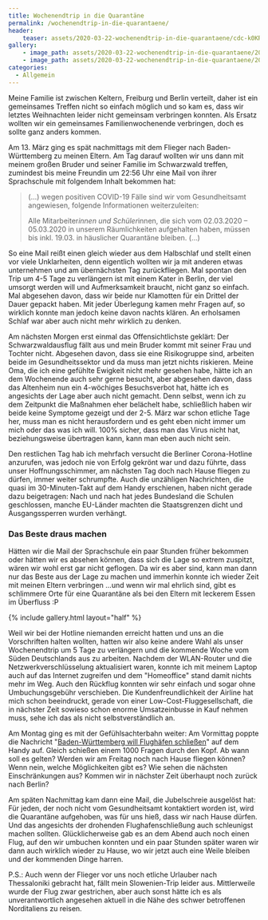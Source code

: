 ```yaml
---
title: Wochenendtrip in die Quarantäne
permalink: /wochenendtrip-in-die-quarantaene/
header:
    teaser: assets/2020-03-22-wochenendtrip-in-die-quarantaene/cdc-k0KRNtqcjfw-unsplash.jpg
gallery:
    - image_path: assets/2020-03-22-wochenendtrip-in-die-quarantaene/20200316_lasagne.jpg
    - image_path: assets/2020-03-22-wochenendtrip-in-die-quarantaene/20200315_cake.jpg
categories:
  - Allgemein
---
```


Meine Familie ist zwischen Keltern, Freiburg und Berlin verteilt, daher ist ein gemeinsames Treffen nicht so einfach möglich und so kam es, 
dass wir letztes Weihnachten leider nicht gemeinsam verbringen konnten. 
Als Ersatz wollten wir ein gemeinsames Familienwochenende verbringen, doch es sollte ganz anders kommen.

Am 13. März ging es spät nachmittags mit dem Flieger nach Baden-Württemberg zu meinen Eltern. 
Am Tag darauf wollten wir uns dann mit meinem großen Bruder und seiner Familie im Schwarzwald treffen, 
zumindest bis meine Freundin um 22:56 Uhr eine Mail von ihrer Sprachschule mit folgendem Inhalt bekommen hat:

> (...) wegen positiven COVID-19 Fälle sind wir vom Gesundheitsamt angewiesen, folgende Informationen weiterzuleiten:
>
> Alle Mitarbeiter*innen und Schüler*innen, die sich vom 02.03.2020 – 05.03.2020 in unserem Räumlichkeiten aufgehalten haben, müssen bis inkl. 19.03. in häuslicher Quarantäne bleiben. (...)

So eine Mail reißt einen gleich wieder aus dem Halbschlaf und stellt einen vor viele Unklarheiten, 
denn eigentlich wollten wir ja mit anderen etwas unternehmen und am übernächsten Tag zurückfliegen. 
Mal spontan den Trip um 4-5 Tage zu verlängern ist mit einem Kater in Berlin, 
der viel umsorgt werden will und Aufmerksamkeit braucht, nicht ganz so einfach. Mal abgesehen davon, 
dass wir beide nur Klamotten für ein Drittel der Dauer gepackt haben. 
Mit jeder Überlegung kamen mehr Fragen auf, so wirklich konnte man jedoch keine davon nachts klären. 
An erholsamen Schlaf war aber auch nicht mehr wirklich zu denken.

Am nächsten Morgen erst einmal das Offensichtlichste geklärt: 
Der Schwarzwaldausflug fällt aus und mein Bruder kommt mit seiner Frau und Tochter nicht. 
Abgesehen davon, dass sie eine Risikogruppe sind, arbeiten beide im Gesundheitssektor und da muss man jetzt nichts riskieren.
Meine Oma, die ich eine gefühlte Ewigkeit nicht mehr gesehen habe, hätte ich an dem Wochenende auch sehr gerne besucht, 
aber abgesehen davon, dass das Altenheim nun ein 4-wöchiges Besuchsverbot hat, hätte ich es angesichts der Lage aber auch nicht gemacht. 
Denn selbst, wenn ich zu dem Zeitpunkt die Maßnahmen eher belächelt habe, 
schließlich haben wir beide keine Symptome gezeigt und der 2-5. März war schon etliche Tage her, 
muss man es nicht herausfordern und es geht eben nicht immer um mich oder das was ich will. 100% sicher, 
dass man das Virus nicht hat, beziehungsweise übertragen kann, kann man eben auch nicht sein.

Den restlichen Tag hab ich mehrfach versucht die Berliner Corona-Hotline anzurufen,
was jedoch nie von Erfolg gekrönt war und dazu führte, dass unser Hoffnungsschimmer, 
am nächsten Tag doch nach Hause fliegen zu dürfen, immer weiter schrumpfte. Auch die unzähligen Nachrichten, 
die quasi im 30-Minuten-Takt auf dem Handy erschienen, haben nicht gerade dazu beigetragen: 
Nach und nach hat jedes Bundesland die Schulen geschlossen, manche EU-Länder machten die Staatsgrenzen dicht und Ausgangssperren wurden verhängt.

### Das Beste draus machen

Hätten wir die Mail der Sprachschule ein paar Stunden früher bekommen oder hätten wir es absehen können, 
dass sich die Lage so extrem zuspitzt, wären wir wohl erst gar nicht geflogen. 
Da wir es aber sind, kann man dann nur das Beste aus der Lage zu machen und immerhin konnte ich wieder Zeit mit meinen Eltern verbringen 
...und wenn wir mal ehrlich sind, gibt es schlimmere Orte für eine Quarantäne als bei den Eltern mit leckerem Essen im Überfluss :P

{% include gallery.html layout="half" %}

Weil wir bei der Hotline niemanden erreicht hatten und uns an die Vorschriften halten wollten, 
hatten wir also keine andere Wahl als unser Wochenendtrip um 5 Tage zu verlängern und die kommende Woche vom Süden Deutschlands aus zu arbeiten. 
Nachdem der WLAN-Router und die Netzwerkverschlüsselung aktualisiert waren, 
konnte ich mit meinem Laptop auch auf das Internet zugreifen und dem "Homeoffice" stand damit nichts mehr im Weg.
Auch den Rückflug konnten wir sehr einfach und sogar ohne Umbuchungsgebühr verschieben. 
Die Kundenfreundlichkeit der Airline hat mich schon beeindruckt, gerade von einer Low-Cost-Fluggesellschaft, 
die in nächster Zeit sowieso schon enorme Umsatzeinbusse in Kauf nehmen muss, sehe ich das als nicht selbstverständlich an.

Am Montag ging es mit der Gefühlsachterbahn weiter: 
Am Vormittag poppte die Nachricht "[Baden-Württemberg will Flughäfen schließen](https://www.spiegel.de/politik/deutschland/coronavirus-baden-wuerttemberg-schliesst-flughaefen-a-97623526-a496-4ab7-959e-bfa650dc2447)" auf dem Handy auf. 
Gleich schießen einem 1000 Fragen durch den Kopf. Ab wann soll es gelten? Werden wir am Freitag noch nach Hause fliegen können? 
Wenn nein, welche Möglichkeiten gibt es? Wie sehen die nächsten Einschränkungen aus? 
Kommen wir in nächster Zeit überhaupt noch zurück nach Berlin?

Am späten Nachmittag kam dann eine Mail, die Jubelschreie ausgelöst hat: 
Für jeden, der noch nicht vom Gesundheitsamt kontaktiert worden ist, wird die Quarantäne aufgehoben, was für uns hieß, 
dass wir nach Hause dürfen. Und das angesichts der drohenden Flughafenschließung auch schleunigst machen sollten. 
Glücklicherweise gab es an dem Abend auch noch einen Flug, auf den wir umbuchen konnten und ein paar Stunden später waren wir dann auch wirklich wieder zu Hause, 
wo wir jetzt auch eine Weile bleiben und der kommenden Dinge harren.

P.S.: Auch wenn der Flieger vor uns noch etliche Urlauber nach Thessaloniki gebracht hat, fällt mein Slowenien-Trip leider aus. 
Mittlerweile wurde der Flug zwar gestrichen, aber auch sonst hätte ich es als unverantwortlich angesehen aktuell in die Nähe des schwer betroffenen Norditaliens zu reisen.
